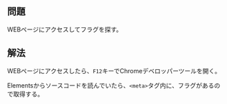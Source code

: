 ## 問題

WEBページにアクセスしてフラグを探す。

## 解法

WEBページにアクセスしたら、`F12`キーでChromeデベロッパーツールを開く。

Elementsからソースコードを読んでいたら、`<meta>`タグ内に、フラグがあるので取得する。